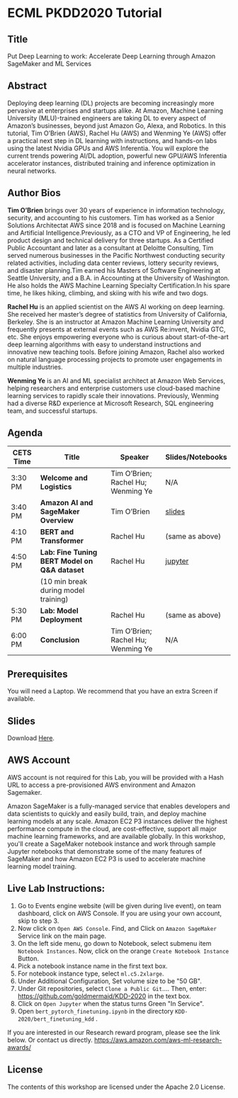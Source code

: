 # ECML PKDD2020 Tutorial

## Title
Put Deep Learning to work: Accelerate Deep Learning through Amazon SageMaker and ML Services

## Abstract
Deploying deep learning (DL) projects are becoming increasingly more pervasive at enterprises and startups alike. At Amazon, Machine Learning University (MLU)-trained engineers are taking DL to every aspect of Amazon’s businesses, beyond just Amazon Go, Alexa, and Robotics.
In this tutorial, Tim O’Brien (AWS), Rachel Hu (AWS) and Wenming Ye (AWS) offer a practical next step in DL learning with instructions, and hands-on labs using the latest Nvidia GPUs and AWS Inferentia. You will explore the current trends powering AI/DL adoption, powerful new GPU/AWS Inferentia accelerator instances, distributed training and inference optimization in neural networks.



## Author Bios

**Tim O’Brien** brings over 30 years of experience in information technology, security, and accounting to his customers. Tim has worked as a Senior Solutions Architectat AWS since 2018 and is focused on Machine Learning and Artificial Intelligence.Previously, as a CTO and VP of Engineering, he led product design and technical delivery for three startups. As a Certified Public Accountant and later as a consultant at Deloitte Consulting, Tim served numerous businesses in the Pacific Northwest conducting security related activities, including data center reviews, lottery security reviews, and disaster planning.Tim earned his Masters of Software Engineering at Seattle University, and a B.A. in Accounting at the University of Washington. He also holds the AWS Machine Learning Specialty Certification.In his spare time, he likes hiking, climbing, and skiing with his wife and two dogs. 


**Rachel Hu** is an applied scientist on the AWS AI working on deep learning. She received her master’s degree of statistics from University of California, Berkeley. She is an instructor at Amazon Machine Learning University and frequently presents at external events such as AWS Re:invent, Nvidia GTC, etc. She enjoys empowering everyone who is curious about start-of-the-art deep learning algorithms with easy to understand instructions and innovative new teaching tools. Before joining Amazon, Rachel also worked on natural language processing projects to promote user engagements in multiple industries.

**Wenming Ye** is an AI and ML specialist architect at Amazon Web Services, helping researchers and enterprise customers use cloud-based machine learning services to rapidly scale their innovations. Previously, Wenming had a diverse R&D experience at Microsoft Research, SQL engineering team, and successful startups.





## Agenda


|   CETS Time    |  Title    |  Speaker | Slides/Notebooks    |
| ---- | ---- | ---- | ---- |
| 3:30 PM | **Welcome and Logistics** | Tim O’Brien; Rachel Hu; Wenming Ye | N/A |
| 3:40 PM | **Amazon AI and SageMaker Overview** | Tim O’Brien | [slides](https://github.com/goldmermaid/ECMLPKDD2020/blob/master/ecmlpkdd2020.pdf) |
| 4:10 PM | **BERT and Transformer** | Rachel Hu  | (same as above)  |
| 4:50 PM | **Lab: Fine Tuning BERT Model on Q&A dataset** | Rachel Hu  |  [jupyter](https://github.com/goldmermaid/ECMLPKDD2020/blob/master/bert_finetune/bert_pytorch_finetuning.ipynb) |
|  | (10 min break during model training)  |
| 5:30 PM | **Lab: Model Deployment** | Rachel Hu  | (same as above) |
| 6:00 PM | **Conclusion** | Tim O’Brien; Rachel Hu; Wenming Ye | N/A  |




## Prerequisites
You will need a Laptop. We recommend that you have an extra Screen if available.

## Slides

Download [Here](./ecmlpkdd2020.pdf). 

## AWS Account
AWS account is not required for this Lab, you will be provided with a Hash URL to access a pre-provisioned AWS environment and Amazon Sagemaker.

Amazon SageMaker is a fully-managed service that enables developers and data scientists to quickly and easily build, train, and deploy machine learning models at any scale. Amazon EC2 P3 instances deliver the highest performance compute in the cloud, are cost-effective, support all major machine learning frameworks, and are available globally. In this workshop, you'll create a SageMaker notebook instance and work through sample Jupyter notebooks that demonstrate some of the many features of SageMaker and how Amazon EC2 P3 is used to accelerate machine learning model training.


## Live Lab Instructions:
1. Go to Events engine website (will be given during live event), on team dashboard, click on AWS Console. If you are using your own account, skip to step 3.
1. Now click on `Open AWS Console`. Find, and Click on `Amazon SageMaker` Service link on the main page.
1. On the left side menu, go down to Notebook, select submenu item `Notebook Instances`. Now, click on the orange `Create Notebook Instance` Button.
1. Pick a notebook instance name in the first text box.
1. For notebook instance type, select `ml.c5.2xlarge`.
1. Under Additional Configuration, Set volume size to be "50 GB".
1. Under Git repositories, select `Clone a Public Git`.... Then, enter: https://github.com/goldmermaid/KDD-2020 in the text box.
1. Click on `Open Jupyter` when the status turns Green "In Service".
1. Open `bert_pytorch_finetuning.ipynb` in the directory `KDD-2020/bert_finetuning_kdd` .



If you are interested in our Research reward program, please see the link below. Or contact us directly. https://aws.amazon.com/aws-ml-research-awards/


## License
The contents of this workshop are licensed under the Apache 2.0 License.


